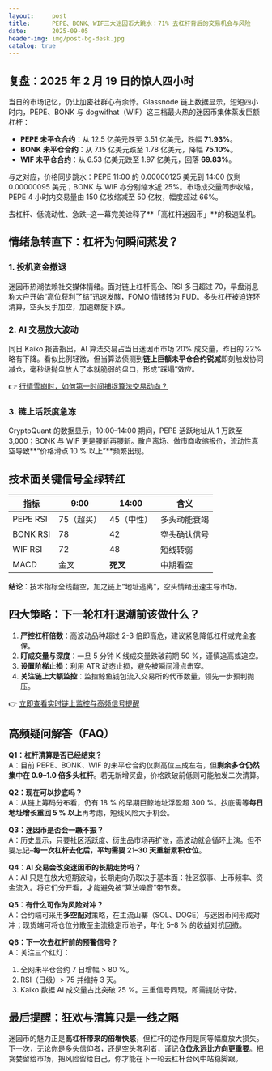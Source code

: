 ```yaml
---
layout:     post
title:      PEPE、BONK、WIF三大迷因币大跳水：71% 去杠杆背后的交易机会与风险
date:       2025-09-05
header-img: img/post-bg-desk.jpg
catalog: true
---
```


## 复盘：2025 年 2 月 19 日的惊人四小时

当日的市场记忆，仍让加密社群心有余悸。Glassnode 链上数据显示，短短四小时内，PEPE、BONK 与 dogwifhat（WIF）这三档最火热的迷因币集体蒸发巨额杠杆：

- **PEPE 未平仓合约**：从 12.5 亿美元跌至 3.51 亿美元，跌幅 **71.93%**。  
- **BONK 未平仓合约**：从 7.15 亿美元跌至 1.78 亿美元，降幅 **75.10%**。  
- **WIF 未平仓合约**：从 6.53 亿美元跌至 1.97 亿美元，回落 **69.83%**。

与之对应，价格同步跳水：PEPE 11:00 的 0.00000125 美元到 14:00 仅剩 0.00000095 美元；BONK 与 WIF 亦分别缩水近 25%。市场成交量同步收缩，PEPE 4 小时内交易量由 150 亿枚缩减至 50 亿枚，幅度超过 66%。

去杠杆、低流动性、急跌–这一幕完美诠释了**「高杠杆迷因币」**的极速坠机。

## 情绪急转直下：杠杆为何瞬间蒸发？

### 1. 投机资金撤退
迷因币热潮依赖社交媒体情绪。面对链上杠杆高企、RSI 多日超过 70，早盘消息称大户开始“高位获利了结”迅速发酵，FOMO 情绪转为 FUD。多头杠杆被迫连环清算，空头反手加空，加速螺旋下跌。

### 2. AI 交易放大波动
同日 Kaiko 报告指出，AI 算法交易占当日迷因币市场 20% 成交量，昨日的 22% 略有下降。看似比例轻微，但当算法侦测到**链上巨额未平仓合约锐减**即刻触发协同减仓，毫秒级抛盘放大了本就脆弱的盘口，形成“踩塌”效应。

👉 [行情雪崩时，如何第一时间捕捉算法交易动向？](https://okxdog.com/)

### 3. 链上活跃度急冻
CryptoQuant 的数据显示，10:00–14:00 期间，PEPE 活跃地址从 1 万跌至 3,000；BONK 与 WIF 更是腰斩再腰斩。散户离场、做市商收缩报价，流动性真空导致**“价格滑点 10 % 以上”**频繁出现。

## 技术面关键信号全绿转红

| 指标        | 9:00       | 14:00       | 含义             |
|-------------|------------|-------------|------------------|
| PEPE RSI     | 75（超买） | 45（中性）  | 多头动能衰竭     |
| BONK RSI     | 78         | 42          | 空头确认信号     |
| WIF RSI      | 72         | 48          | 短线转弱         |
| MACD        | 金叉       | **死叉**     | 中期看空         |

**结论**：技术指标全线翻空，加之链上“地址逃离”，空头情绪迅速主导市场。

## 四大策略：下一轮杠杆退潮前该做什么？

1. **严控杠杆倍数**：高波动品种超过 2-3 倍即高危，建议紧急降低杠杆或完全套保。  
2. **盯成交量与深度**：一旦 5 分钟 K 线成交量跌破前期 50 %，谨慎追高或追空。  
3. **设置阶梯止损**：利用 ATR 动态止损，避免被瞬间滑点击穿。  
4. **关注链上大额监控**：监控鲸鱼钱包流入交易所的代币数量，领先一步预判抛压。

👉 [立即查看实时链上监控与高频信号提醒](https://okxdog.com/)

## 高频疑问解答（FAQ）

**Q1：杠杆清算是否已经结束？**  
A：目前 PEPE、BONK、WIF 的未平仓合约仅剩高位三成左右，但**剩余多仓仍然集中在 0.9–1.0 倍多头杠杆**。若无新增买盘，价格跌破前低则可能触发二次清算。

**Q2：现在可以抄底吗？**  
A：从链上筹码分布看，仍有 18 % 的早期巨鲸地址浮盈超 300 %。抄底需等**每日地址增长重回 5 % 以上**再考虑，短线风险大于机会。

**Q3：迷因币是否会一蹶不振？**  
A：历史显示，只要社区活跃度、衍生品市场再扩张，高波动就会循环上演。但不要忘记–**每一次杠杆去化后，平均需要 21–30 天重新累积仓位**。

**Q4：AI 交易会改变迷因币的长期走势吗？**  
A：AI 只是在放大短期波动，长期走向仍取决于基本面：社区叙事、上币频率、资金流入。将它们分开看，才能避免被“算法噪音”带节奏。

**Q5：有什么可作为风险对冲？**  
A：合约端可采用**多空配对**策略，在主流山寨（SOL、DOGE）与迷因币间形成对冲；现货端可将仓位分散至主流稳定币池子，年化 5–8 % 的收益对抗回撤。

**Q6：下一次去杠杆前的预警信号？**  
A：关注三个红灯：  
1. 全网未平仓合约 7 日增幅 > 80 %。  
2. RSI（日级）> 75 并维持 3 天。  
3. Kaiko 数据 AI 成交量占比突破 25 %。三重信号同现，即需提防守势。

## 最后提醒：狂欢与清算只是一线之隔

迷因币的魅力正是**高杠杆带来的倍增快感**，但杠杆的逆作用是同等幅度放大损失。下一次，无论你是多头信仰者，还是空头套利者，谨记**仓位永远比方向更重要**。把贪婪留给市场，把风险留给自己，你才能在下一轮去杠杆台风中站稳脚跟。